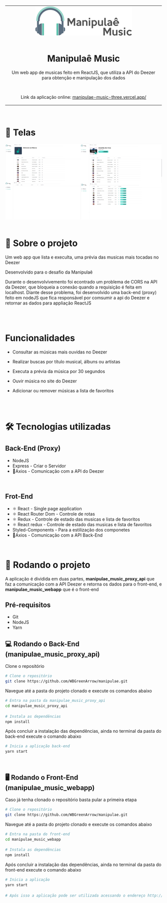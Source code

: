 
<table align="center">
 
 <tr>
  
  <td align="center" width="9999">
   
<img src="./manipulae-music-logo.png" style="display: block; margin: auto;" alt="manipulae-music_logo">

<br>

# Manipulaê Music

Um web app de musicas feito em ReactJS, que utiliza a API do Deezer para obtenção e manipulação dos dados
   
   <br>
   
   Link da aplicação online: <a href="https://manipulae-music-three.vercel.app/">manipulae-music-three.vercel.app/</a> 
   
</td>
 
 </tr>
 
</table>

<br>

# 🎨 Telas

<img src="./manipulae-music-screenshots.jpg">

<br>
<br>


# 📃 Sobre o projeto

Um web app que lista e execulta, uma prévia das musicas mais tocadas no Deezer

Desenvolvido para o desafio da Manipulaê

Durante o desenvolvivemento foi econtrado um problema de CORS na API da Deezer, que bloqueia a conexão quando a requisição é feita em localhost. Diante desse problema, foi desenvolvido uma back-end (proxy) feito em nodeJS que fica responsável por comsumir a api do Deezer e retornar as dados para appliação ReactJS

<br>
<br>

# Funcionalidades

-   Consultar as músicas mais ouvidas no Deezer

-   Realizar buscas por título musical, álbuns ou artistas

-   Executa a prévia da música por 30 segundos

-   Ouvir música no site do Deezer

-   Adicionar ou remover músicas a lista de favoritos

<br><br>

# 🛠 Tecnologias utilizadas

## Back-End (Proxy)

-   NodeJS
-   Express - Criar o Servidor
-   📡Axios - Comunicação com a API do Deezer

<br>

## Frot-End

-   ⚛ React - Single page application
-   ⚛ React Router Dom - Controle de rotas
-   ⚛ Redux - Controle de estado das musicas e lista de favoritos
-   ⚛ React redux - Controle de estado das musicas e lista de favoritos
-   Styled-Components - Para a estilização dos componetes
-   📡Axios - Comunicação com a API Back-End

<br>

# 🚀 Rodando o projeto

A aplicação é dividida em duas partes, <b>manipulae_music_proxy_api</b> que faz a comunicação com a API Deezer e retorna os dados para o front-end, e <b>manipulae_music_webapp</b> que é o front-end

## Pré-requisitos

-   Git
-   NodeJS
-   Yarn
    <br>

## 💻 Rodando o Back-End (manipulae_music_proxy_api)

Clone o repositório

```bash
# Clone o repositório
git clone https://github.com/WBGreenArrow/manipulae.git
```
Navegue até a pasta do projeto clonado e execute os comandos abaixo

```bash
# Entra na pasta da manipulae_music_proxy_api
cd manipulae_music_proxy_api

# Instala as dependências
npm install
```

Após concluir a instalação das dependências, ainda no terminal da pasta do back-end execute o comando abaixo


```bash
# Inicia a aplicação back-end
yarn start
```
<br>

## 🖥 Rodando o Front-End (manipulae_music_webapp)

Caso já tenha clonado o repositório basta pular a primeira etapa

```bash
# Clone o repositório
git clone https://github.com/WBGreenArrow/manipulae.git
```
Navegue até a pasta do projeto clonado e execute os comandos abaixo


```bash
# Entra na pasta do front-end
cd manipulae_music_webapp

# Instala as dependências
npm install
```


Após concluir a instalação das dependências, ainda no terminal da pasta do front-end execute o comando abaixo


```bash
# Inicia a aplicação
yarn start

# Após isso a aplicação pode ser utilizada acessando o endereço http://localhost:3000
```
